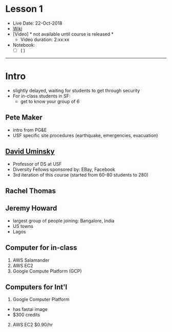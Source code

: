 # Lesson 1

- Live Date:  22-Oct-2018
- [Wiki](https://forums.fast.ai/t/lesson-1-class-discussion-and-resources/27332)
- [Video] * not available until course is released * 
  - Video duration:  2:xx:xx
- Notebook:  
  - [ ] ( )
  
--- 

# Intro
- slightly delayed, waiting for students to get through security
- For in-class students in SF:
  - get to know your group of 6
  
## Pete Maker
- intro from PG&E
- USF specific site procedures (earthquake, emergencies, evacuation)

## [David Uminsky](https://www.linkedin.com/in/david-uminsky-5153b1a8/)
- Professor of DS at USF
- Diversity Fellows sponsored by:  EBay, Facebook
- 3rd iteration of this course (started from 60-80 students to 280)

## Rachel Thomas

## Jeremy Howard
- largest group of people joining:  Bangalore, India
- US towns
- Lagos

## Computer for in-class
1.  AWS Salamander
2.  AWS EC2
3.  Google Compute Platform (GCP)

## Computers for Int'l
1.  Google Computer Platform 
  - has fastai image
  - $300 credits
2.  AWS EC2 $0.90/hr  

